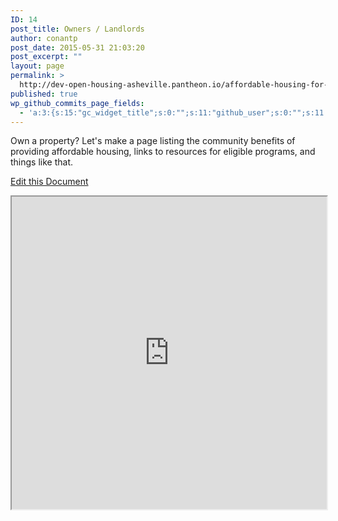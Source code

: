 ```yaml
---
ID: 14
post_title: Owners / Landlords
author: conantp
post_date: 2015-05-31 21:03:20
post_excerpt: ""
layout: page
permalink: >
  http://dev-open-housing-asheville.pantheon.io/affordable-housing-for-owners/
published: true
wp_github_commits_page_fields:
  - 'a:3:{s:15:"gc_widget_title";s:0:"";s:11:"github_user";s:0:"";s:11:"github_repo";s:0:"";}'
---
```

Own a property? Let's make a page listing the community benefits of providing affordable housing, links to resources for eligible programs, and things like that.

<a href="https://docs.google.com/document/d/14VuPKUYHr0kE8nHKgjlw5wpt3-GWQfhCkVZIqLOJc7E/edit#heading=h.3db07z57jcm3">Edit this Document</a>
<iframe src="https://docs.google.com/document/d/14VuPKUYHr0kE8nHKgjlw5wpt3-GWQfhCkVZIqLOJc7E/pub?embedded=true" width="100%" height="500"></iframe>